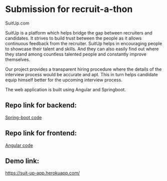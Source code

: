 # Submission for recruit-a-thon

SuitUp.com

SuitUp is a platform which helps bridge the gap between recruiters and candidates. It strives to build trust between the people as it allows continuous feedback from the recruiter. SuitUp helps in encouraging people to showcase their talent and skills. And they can also easily find out where they stand among countless talented people and constantly improve themselves.

Our project provides a transparent hiring procedure where the details of the interview process would be accurate and apt. This in turn helps candidate equip himself better for the upcoming interview process.

The web application is built using Angular and Springboot.

## Repo link for backend:
[Spring-boot code](https://github.com/shubham-kumar10/recruit-a-thon-backend)

## Repo link for frontend:
[Angular code](https://github.com/shubham-kumar10/recruit-a-thon-frontend)

## Demo link:
https://suit-up-app.herokuapp.com/
